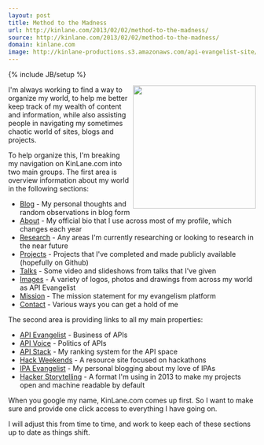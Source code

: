 ```yaml
---
layout: post
title: Method to the Madness
url: http://kinlane.com/2013/02/02/method-to-the-madness/
source: http://kinlane.com/2013/02/02/method-to-the-madness/
domain: kinlane.com
image: http://kinlane-productions.s3.amazonaws.com/api-evangelist-site/blog/global-gears.jpg
---
```

{% include JB/setup %}

<p>
     <img class="c1" src="https://s3.amazonaws.com/kinlane-productions/global-gears.jpg" alt="" width="250" align="right" />
</p>
<p>
     I'm always working to find a way to organize my world, to help me better keep track of my wealth of content and information, while also assisting people in navigating my sometimes chaotic world of sites, blogs and projects.
</p>
<p>
     To help organize this, I'm breaking my navigation on KinLane.com into two main groups.  The first area is overview information about my world in the following sections:
</p>
<ul class="mainlist">
     <li class="page_item current_page_item">
          <a title="Home" href="/index.php">Blog</a> - My personal thoughts and random observations in blog form
     </li>
     <li class="page_item page-item-2">
          <a title="About" href="/about/">About</a> - My official bio that I use across most of my profile, which changes each year
     </li>
     <li class="page_item page-item-2">
          <a title="Research" href="/research.php">Research</a> - Any areas I'm currently researching or looking to research in the near future
     </li>
     <li class="page_item page-item-2">
          <a title="Projects" href="/projects.php">Projects</a> - Projects that I've completed and made publicly available (hopefully on Github)
     </li>
     <li class="page_item page-item-2">
          <a title="Talks" href="/talks.php">Talks</a> - Some video and slideshows from talks that I've given
     </li>
     <li class="page_item page-item-2">
          <a title="Talks" href="/images.php">Images</a> - A variety of logos, photos and drawings from across my world as API Evangelist
     </li>
     <li class="page_item page-item-2">
          <a title="Mission" href="/mission.php">Mission</a> - The mission statement for my evangelism platform
     </li>
     <li class="page_item page-item-2">
          <a title="Contact" href="/contact/">Contact</a> - Various ways you can get a hold of me
     </li>
</ul>
<p>
     The second area is providing links to all my main properties:
</p>
<ul class="mainlist">
     <li>
          <a href="http://apievangelist.com/" target="_blank">API Evangelist</a> - Business of APIs
     </li>
     <li>
          <a href="http://apivoice.com/" target="_blank">API Voice</a> - Politics of APIs
     </li>
     <li>
          <a href="http://theapistack.com/" target="_blank">API Stack</a> - My ranking system for the API space
     </li>
     <li>
          <a href="http://hackweekends.com/" target="_blank">Hack Weekends</a> - A resource site focused on hackathons
     </li>
     <li>
          <a href="http://ipaevangelist.com/" target="_blank">IPA Evangelist</a> - My personal blogging about my love of IPAs
     </li>
     <li>
          <a href="http://hackerstorytelling.com/" target="_blank">Hacker Storytelling</a> - A format I'm using in 2013 to make my projects open and machine readable by default
     </li>
</ul>
<p>
     When you google my name, KinLane.com comes up first.  So I want to make sure and provide one click access to everything I have going on.  
</p>
<p>
     I will adjust this from time to time, and work to keep each of these sections up to date as things shift.
</p>